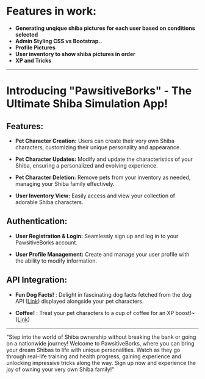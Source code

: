 
# Features in work:

- **Generating unqique shiba pictures for each user based on conditions selected**
- **Admin Styling CSS vs Bootstrap..**
- **Profile Pictures**
- **User inventory to show shiba pictures in order**
- **XP and Tricks**

------

# Introducing "PawsitiveBorks" - The Ultimate Shiba Simulation App!

## Features:

- **Pet Character Creation:** Users can create their very own Shiba characters, customizing their unique personality and appearance.

- **Pet Character Updates:** Modify and update the characteristics of your Shiba, ensuring a personalized and evolving experience.

- **Pet Character Deletion:** Remove pets from your inventory as needed, managing your Shiba family effectively.

- **User Inventory View:** Easily access and view your collection of adorable Shiba characters.

## Authentication:

- **User Registration & Login:** Seamlessly sign up and log in to your PawsitiveBorks account.

- **User Profile Management:** Create and manage your user profile with the ability to modify information.

## API Integration:

- **Fun Dog Facts!** : Delight in fascinating dog facts fetched from the dog API ([Link](https://kinduff.github.io/dog-api/)) displayed alongside your pet characters.

- **Coffee!** : Treat your pet characters to a cup of coffee for an XP boost!~([Link](https://coffee.alexflipnote.dev/))

---

"Step into the world of Shiba ownership without breaking the bank or going on a nationwide journey! Welcome to PawsitiveBorks, where you can bring your dream Shibas to life with unique personalities. Watch as they go through real-life training and health progress, gaining experience and unlocking impressive tricks along the way. Sign up now and experience the joy of owning your very own Shiba family!"
